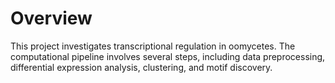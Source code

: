 # Overview

This project investigates transcriptional regulation in oomycetes. The computational pipeline involves several steps, including data preprocessing, differential expression analysis, clustering, and motif discovery.

